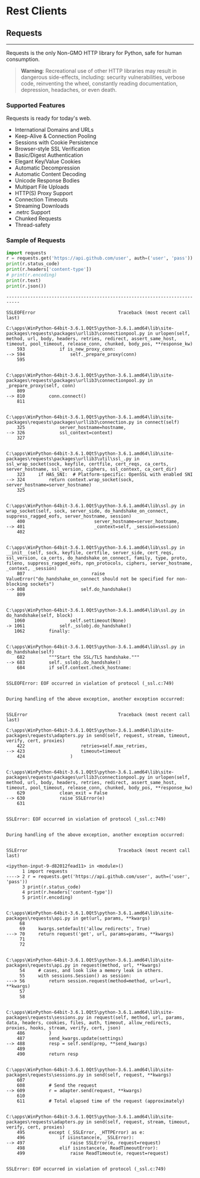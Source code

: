 
# Rest Clients 

## Requests
-------

Requests is the only Non-GMO HTTP library for Python, safe for human consumption.

> **Warning**: Recreational use of other HTTP libraries may result in dangerous side-effects, including: security vulnerabilities, verbose code, reinventing the wheel, constantly reading documentation, depression, headaches, or even death.

### Supported Features
Requests is ready for today's web.

* International Domains and URLs
* Keep-Alive & Connection Pooling
* Sessions with Cookie Persistence
* Browser-style SSL Verification
* Basic/Digest Authentication
* Elegant Key/Value Cookies
* Automatic Decompression
* Automatic Content Decoding
* Unicode Response Bodies
* Multipart File Uploads
* HTTP(S) Proxy Support
* Connection Timeouts
* Streaming Downloads
* .netrc Support
* Chunked Requests
* Thread-safety

### Sample of Requests


```python
import requests
r = requests.get('https://api.github.com/user', auth=('user', 'pass'))
print(r.status_code)
print(r.headers['content-type'])
# print(r.encoding)
print(r.text)
print(r.json())
```


    ---------------------------------------------------------------------------

    SSLEOFError                               Traceback (most recent call last)

    C:\apps\WinPython-64bit-3.6.1.0Qt5\python-3.6.1.amd64\lib\site-packages\requests\packages\urllib3\connectionpool.py in urlopen(self, method, url, body, headers, retries, redirect, assert_same_host, timeout, pool_timeout, release_conn, chunked, body_pos, **response_kw)
        593             if is_new_proxy_conn:
    --> 594                 self._prepare_proxy(conn)
        595 
    

    C:\apps\WinPython-64bit-3.6.1.0Qt5\python-3.6.1.amd64\lib\site-packages\requests\packages\urllib3\connectionpool.py in _prepare_proxy(self, conn)
        809 
    --> 810         conn.connect()
        811 
    

    C:\apps\WinPython-64bit-3.6.1.0Qt5\python-3.6.1.amd64\lib\site-packages\requests\packages\urllib3\connection.py in connect(self)
        325             server_hostname=hostname,
    --> 326             ssl_context=context)
        327 
    

    C:\apps\WinPython-64bit-3.6.1.0Qt5\python-3.6.1.amd64\lib\site-packages\requests\packages\urllib3\util\ssl_.py in ssl_wrap_socket(sock, keyfile, certfile, cert_reqs, ca_certs, server_hostname, ssl_version, ciphers, ssl_context, ca_cert_dir)
        323     if HAS_SNI:  # Platform-specific: OpenSSL with enabled SNI
    --> 324         return context.wrap_socket(sock, server_hostname=server_hostname)
        325 
    

    C:\apps\WinPython-64bit-3.6.1.0Qt5\python-3.6.1.amd64\lib\ssl.py in wrap_socket(self, sock, server_side, do_handshake_on_connect, suppress_ragged_eofs, server_hostname, session)
        400                          server_hostname=server_hostname,
    --> 401                          _context=self, _session=session)
        402 
    

    C:\apps\WinPython-64bit-3.6.1.0Qt5\python-3.6.1.amd64\lib\ssl.py in __init__(self, sock, keyfile, certfile, server_side, cert_reqs, ssl_version, ca_certs, do_handshake_on_connect, family, type, proto, fileno, suppress_ragged_eofs, npn_protocols, ciphers, server_hostname, _context, _session)
        807                         raise ValueError("do_handshake_on_connect should not be specified for non-blocking sockets")
    --> 808                     self.do_handshake()
        809 
    

    C:\apps\WinPython-64bit-3.6.1.0Qt5\python-3.6.1.amd64\lib\ssl.py in do_handshake(self, block)
       1060                 self.settimeout(None)
    -> 1061             self._sslobj.do_handshake()
       1062         finally:
    

    C:\apps\WinPython-64bit-3.6.1.0Qt5\python-3.6.1.amd64\lib\ssl.py in do_handshake(self)
        682         """Start the SSL/TLS handshake."""
    --> 683         self._sslobj.do_handshake()
        684         if self.context.check_hostname:
    

    SSLEOFError: EOF occurred in violation of protocol (_ssl.c:749)

    
    During handling of the above exception, another exception occurred:
    

    SSLError                                  Traceback (most recent call last)

    C:\apps\WinPython-64bit-3.6.1.0Qt5\python-3.6.1.amd64\lib\site-packages\requests\adapters.py in send(self, request, stream, timeout, verify, cert, proxies)
        422                     retries=self.max_retries,
    --> 423                     timeout=timeout
        424                 )
    

    C:\apps\WinPython-64bit-3.6.1.0Qt5\python-3.6.1.amd64\lib\site-packages\requests\packages\urllib3\connectionpool.py in urlopen(self, method, url, body, headers, retries, redirect, assert_same_host, timeout, pool_timeout, release_conn, chunked, body_pos, **response_kw)
        629             clean_exit = False
    --> 630             raise SSLError(e)
        631 
    

    SSLError: EOF occurred in violation of protocol (_ssl.c:749)

    
    During handling of the above exception, another exception occurred:
    

    SSLError                                  Traceback (most recent call last)

    <ipython-input-9-d82012fead11> in <module>()
          1 import requests
    ----> 2 r = requests.get('https://api.github.com/user', auth=('user', 'pass'))
          3 print(r.status_code)
          4 print(r.headers['content-type'])
          5 print(r.encoding)
    

    C:\apps\WinPython-64bit-3.6.1.0Qt5\python-3.6.1.amd64\lib\site-packages\requests\api.py in get(url, params, **kwargs)
         68 
         69     kwargs.setdefault('allow_redirects', True)
    ---> 70     return request('get', url, params=params, **kwargs)
         71 
         72 
    

    C:\apps\WinPython-64bit-3.6.1.0Qt5\python-3.6.1.amd64\lib\site-packages\requests\api.py in request(method, url, **kwargs)
         54     # cases, and look like a memory leak in others.
         55     with sessions.Session() as session:
    ---> 56         return session.request(method=method, url=url, **kwargs)
         57 
         58 
    

    C:\apps\WinPython-64bit-3.6.1.0Qt5\python-3.6.1.amd64\lib\site-packages\requests\sessions.py in request(self, method, url, params, data, headers, cookies, files, auth, timeout, allow_redirects, proxies, hooks, stream, verify, cert, json)
        486         }
        487         send_kwargs.update(settings)
    --> 488         resp = self.send(prep, **send_kwargs)
        489 
        490         return resp
    

    C:\apps\WinPython-64bit-3.6.1.0Qt5\python-3.6.1.amd64\lib\site-packages\requests\sessions.py in send(self, request, **kwargs)
        607 
        608         # Send the request
    --> 609         r = adapter.send(request, **kwargs)
        610 
        611         # Total elapsed time of the request (approximately)
    

    C:\apps\WinPython-64bit-3.6.1.0Qt5\python-3.6.1.amd64\lib\site-packages\requests\adapters.py in send(self, request, stream, timeout, verify, cert, proxies)
        495         except (_SSLError, _HTTPError) as e:
        496             if isinstance(e, _SSLError):
    --> 497                 raise SSLError(e, request=request)
        498             elif isinstance(e, ReadTimeoutError):
        499                 raise ReadTimeout(e, request=request)
    

    SSLError: EOF occurred in violation of protocol (_ssl.c:749)



```python

```
